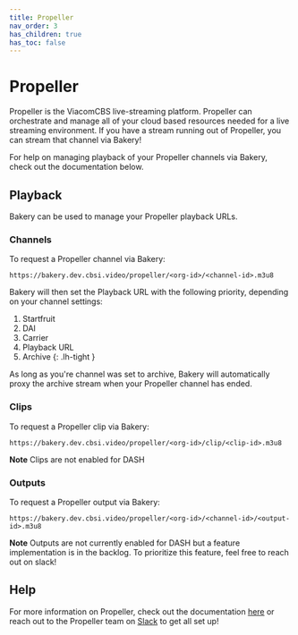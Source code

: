 ```yaml
---
title: Propeller
nav_order: 3
has_children: true
has_toc: false
---
```


# Propeller
Propeller is the ViacomCBS live-streaming platform. Propeller can orchestrate and manage all of your cloud based resources needed for a live streaming environment. If you have a stream running out of Propeller, you can stream that channel via Bakery! 

For help on managing playback of your Propeller channels via Bakery, check out the documentation below. 

## Playback

Bakery can be used to manage your Propeller playback URLs. 

### Channels

To request a Propeller channel via Bakery:

    https://bakery.dev.cbsi.video/propeller/<org-id>/<channel-id>.m3u8

Bakery will then set the Playback URL with the following priority, depending on your channel settings:

1. Startfruit
2. DAI
3. Carrier
4. Playback URL
5. Archive
{: .lh-tight }

As long as you're channel was set to archive, Bakery will automatically proxy the archive stream when your Propeller channel has ended. 

### Clips

To request a Propeller clip via Bakery:

    https://bakery.dev.cbsi.video/propeller/<org-id>/clip/<clip-id>.m3u8

**Note** Clips are not enabled for DASH

### Outputs

To request a Propeller output via Bakery:

    https://bakery.dev.cbsi.video/propeller/<org-id>/<channel-id>/<output-id>.m3u8

**Note** Outputs are not currently enabled for DASH but a feature implementation is in the backlog. To prioritize this feature, feel free to reach out on slack!


## Help

For more information on Propeller, check out the documentation <a href="https://cbsinteractive.github.io/propeller/">here</a> or reach out to the Propeller team on <a href="https://cbs.slack.com/app_redirect?channel=i-vidtech-propeller" target="_blank">Slack</a> to get all set up!